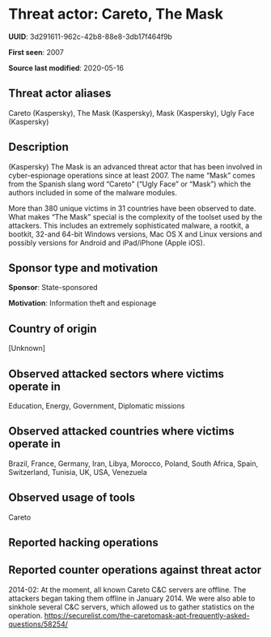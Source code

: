 # Threat actor: Careto, The Mask

**UUID**: 3d291611-962c-42b8-88e8-3db17f464f9b

**First seen**: 2007

**Source last modified**: 2020-05-16

## Threat actor aliases

Careto (Kaspersky), The Mask (Kaspersky), Mask (Kaspersky), Ugly Face (Kaspersky)

## Description

(Kaspersky) The Mask is an advanced threat actor that has been involved in cyber-espionage operations since at least 2007. The name “Mask” comes from the Spanish slang word “Careto” (“Ugly Face” or “Mask”) which the authors included in some of the malware modules.

More than 380 unique victims in 31 countries have been observed to date. What makes “The Mask” special is the complexity of the toolset used by the attackers. This includes an extremely sophisticated malware, a rootkit, a bootkit, 32-and 64-bit Windows versions, Mac OS X and Linux versions and possibly versions for Android and iPad/iPhone (Apple iOS).

## Sponsor type and motivation

**Sponsor**: State-sponsored

**Motivation**: Information theft and espionage


## Country of origin

[Unknown]

## Observed attacked sectors where victims operate in

Education, Energy, Government, Diplomatic missions

## Observed attacked countries where victims operate in

Brazil, France, Germany, Iran, Libya, Morocco, Poland, South Africa, Spain, Switzerland, Tunisia, UK, USA, Venezuela

## Observed usage of tools

Careto

## Reported hacking operations



## Reported counter operations against threat actor

2014-02: At the moment, all known Careto C&C servers are offline. The attackers began taking them offline in January 2014. We were also able to sinkhole several C&C servers, which allowed us to gather statistics on the operation.
https://securelist.com/the-caretomask-apt-frequently-asked-questions/58254/



